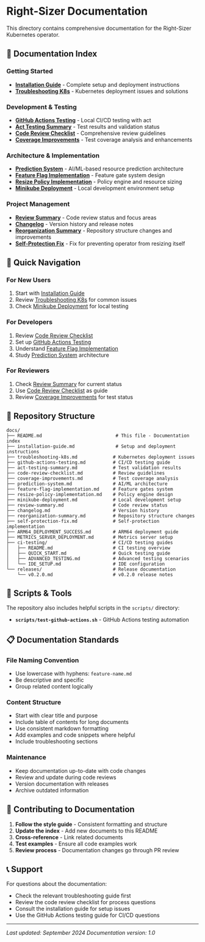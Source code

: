 # Right-Sizer Documentation

This directory contains comprehensive documentation for the Right-Sizer Kubernetes operator.

## 📖 Documentation Index

### Getting Started
- **[Installation Guide](installation-guide.md)** - Complete setup and deployment instructions
- **[Troubleshooting K8s](troubleshooting-k8s.md)** - Kubernetes deployment issues and solutions

### Development & Testing
- **[GitHub Actions Testing](github-actions-testing.md)** - Local CI/CD testing with act
- **[Act Testing Summary](act-testing-summary.md)** - Test results and validation status
- **[Code Review Checklist](code-review-checklist.md)** - Comprehensive review guidelines
- **[Coverage Improvements](coverage-improvements.md)** - Test coverage analysis and enhancements

### Architecture & Implementation
- **[Prediction System](prediction-system.md)** - AI/ML-based resource prediction architecture
- **[Feature Flag Implementation](feature-flag-implementation.md)** - Feature gate system design
- **[Resize Policy Implementation](resize-policy-implementation.md)** - Policy engine and resource sizing
- **[Minikube Deployment](minikube-deployment.md)** - Local development environment setup

### Project Management
- **[Review Summary](review-summary.md)** - Code review status and focus areas
- **[Changelog](changelog.md)** - Version history and release notes
- **[Reorganization Summary](reorganization-summary.md)** - Repository structure changes and improvements
- **[Self-Protection Fix](self-protection-fix.md)** - Fix for preventing operator from resizing itself

## 🚀 Quick Navigation

### For New Users
1. Start with [Installation Guide](installation-guide.md)
2. Review [Troubleshooting K8s](troubleshooting-k8s.md) for common issues
3. Check [Minikube Deployment](minikube-deployment.md) for local testing

### For Developers
1. Review [Code Review Checklist](code-review-checklist.md)
2. Set up [GitHub Actions Testing](github-actions-testing.md)
3. Understand [Feature Flag Implementation](feature-flag-implementation.md)
4. Study [Prediction System](prediction-system.md) architecture

### For Reviewers
1. Check [Review Summary](review-summary.md) for current status
2. Use [Code Review Checklist](code-review-checklist.md) as guide
3. Review [Coverage Improvements](coverage-improvements.md) for test status

## 📁 Repository Structure

```
docs/
├── README.md                           # This file - Documentation index
├── installation-guide.md               # Setup and deployment instructions
├── troubleshooting-k8s.md             # Kubernetes deployment issues
├── github-actions-testing.md          # CI/CD testing guide
├── act-testing-summary.md             # Test validation results
├── code-review-checklist.md           # Review guidelines
├── coverage-improvements.md           # Test coverage analysis
├── prediction-system.md               # AI/ML architecture
├── feature-flag-implementation.md     # Feature gates system
├── resize-policy-implementation.md    # Policy engine design
├── minikube-deployment.md             # Local development setup
├── review-summary.md                  # Code review status
├── changelog.md                       # Version history
├── reorganization-summary.md          # Repository structure changes
├── self-protection-fix.md             # Self-protection implementation
├── ARM64_DEPLOYMENT_SUCCESS.md        # ARM64 deployment guide
├── METRICS_SERVER_DEPLOYMENT.md       # Metrics server setup
├── ci-testing/                        # CI/CD testing guides
│   ├── README.md                      # CI testing overview
│   ├── QUICK_START.md                 # Quick testing guide
│   ├── ADVANCED_TESTING.md            # Advanced testing scenarios
│   └── IDE_SETUP.md                   # IDE configuration
└── releases/                          # Release documentation
    └── v0.2.0.md                      # v0.2.0 release notes
```

## 🔧 Scripts & Tools

The repository also includes helpful scripts in the `scripts/` directory:
- **`scripts/test-github-actions.sh`** - GitHub Actions testing automation

## 📋 Documentation Standards

### File Naming Convention
- Use lowercase with hyphens: `feature-name.md`
- Be descriptive and specific
- Group related content logically

### Content Structure
- Start with clear title and purpose
- Include table of contents for long documents
- Use consistent markdown formatting
- Add examples and code snippets where helpful
- Include troubleshooting sections

### Maintenance
- Keep documentation up-to-date with code changes
- Review and update during code reviews
- Version documentation with releases
- Archive outdated information

## 🤝 Contributing to Documentation

1. **Follow the style guide** - Consistent formatting and structure
2. **Update the index** - Add new documents to this README
3. **Cross-reference** - Link related documents
4. **Test examples** - Ensure all code examples work
5. **Review process** - Documentation changes go through PR review

## 📞 Support

For questions about the documentation:
- Check the relevant troubleshooting guide first
- Review the code review checklist for process questions
- Consult the installation guide for setup issues
- Use the GitHub Actions testing guide for CI/CD questions

---

*Last updated: September 2024*
*Documentation version: 1.0*
